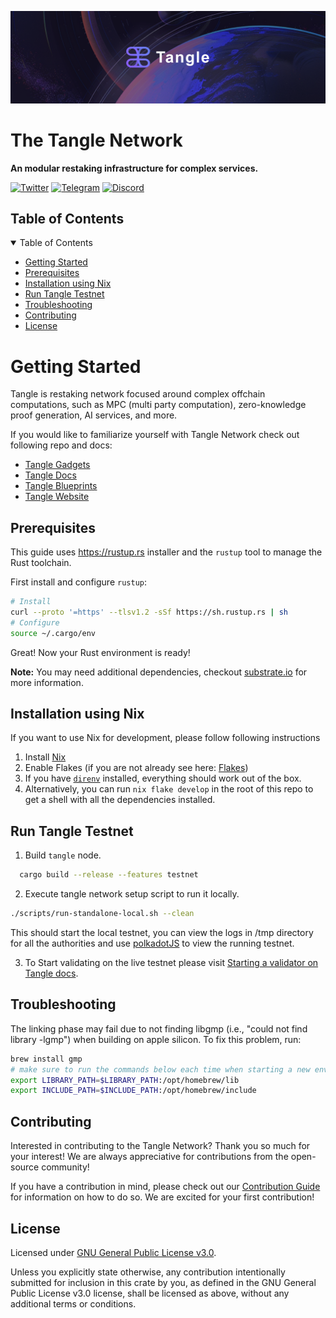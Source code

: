 <div align="center">
<a href="https://www.tangle.tools/">
    
![Alt text](<assets/Tangle%20%20Banner.png>)
  </a>
  </div>
<h1 align="left"> The Tangle Network </h1>
<p align="left">
    <strong>An modular restaking infrastructure for complex services. </strong>
</p>

<div align="left" >

[![Twitter](https://img.shields.io/twitter/follow/webbprotocol.svg?style=flat-square&label=Twitter&color=1DA1F2)](https://twitter.com/intent/user?screen_name=tangle_network)
[![Telegram](https://img.shields.io/badge/Telegram-gray?logo=telegram)](https://t.me/tanglenet)
[![Discord](https://img.shields.io/discord/833784453251596298.svg?style=flat-square&label=Discord&logo=discord)](https://discord.gg/cv8EfJu3Tn)

</div>

<!-- TABLE OF CONTENTS -->
<h2 id="table-of-contents"> Table of Contents</h2>

<details open="open">
  <summary>Table of Contents</summary>
  <ul>
    <li><a href="#start"> Getting Started</a></li>
    <li><a href="#prerequisites">Prerequisites</a></li>
    <li><a href="#nix">Installation using Nix</a></li>
    <li><a href="#testnet">Run Tangle Testnet</a></li>
    <li><a href="#troubleshooting">Troubleshooting</a></li>
    <li><a href="#contribute">Contributing</a></li>
    <li><a href="#license">License</a></li>
  </ul>  
</details>

<h1 id="start"> Getting Started </h1>

Tangle is restaking network focused around complex offchain computations, such as MPC (multi party computation), zero-knowledge proof generation, AI services, and more.

If you would like to familiarize yourself with Tangle Network check out following repo and docs:

- [Tangle Gadgets](https://github.com/webb-tools/gadget)
- [Tangle Docs](https://docs.tangle.tools/)
- [Tangle Blueprints](https://docs.tangle.tools/developers/blueprints/introduction)
- [Tangle Website](https://tangle.tools/)

<h2 id="prerequisites"> Prerequisites</h2>

This guide uses <https://rustup.rs> installer and the `rustup` tool to manage the Rust toolchain.

First install and configure `rustup`:

```bash
# Install
curl --proto '=https' --tlsv1.2 -sSf https://sh.rustup.rs | sh
# Configure
source ~/.cargo/env
```

Great! Now your Rust environment is ready!

**Note:** You may need additional dependencies, checkout [substrate.io](https://docs.substrate.io/v3/getting-started/installation) for more information.

<h2 id="nix"> Installation using Nix </h2>
If you want to use Nix for development, please follow following instructions

1. Install [Nix](https://nixos.org/download.html)
2. Enable Flakes (if you are not already see here: [Flakes](https://nixos.wiki/wiki/Flakes))
3. If you have [`direnv`](https://github.com/nix-community/nix-direnv#installation) installed, everything should work out of the box.
4. Alternatively, you can run `nix flake develop` in the root of this repo to get a shell with all the dependencies installed.

<h2 id="testnet"> Run Tangle Testnet </h2>

1. Build `tangle` node.

```bash
  cargo build --release --features testnet
```

2. Execute tangle network setup script to run it locally.

```bash
./scripts/run-standalone-local.sh --clean
```

This should start the local testnet, you can view the logs in /tmp directory for all the authorities and use [polkadotJS](https://polkadot.js.org/apps/#/explorer) to view the running testnet.

3. To Start validating on the live testnet please visit [Starting a validator on Tangle docs](https://docs.tangle.tools/operators/validator/introduction).

<h2 id="troubleshooting"> Troubleshooting </h2>

The linking phase may fail due to not finding libgmp (i.e., "could not find library -lgmp") when building on apple silicon. To fix this problem, run:

```bash
brew install gmp
# make sure to run the commands below each time when starting a new env, or, append them to .zshrc
export LIBRARY_PATH=$LIBRARY_PATH:/opt/homebrew/lib
export INCLUDE_PATH=$INCLUDE_PATH:/opt/homebrew/include
```

<h2 id="contribute"> Contributing </h2>

Interested in contributing to the Tangle Network? Thank you so much for your interest! We are always appreciative for contributions from the open-source community!

If you have a contribution in mind, please check out our [Contribution Guide](./.github/CONTRIBUTING.md) for information on how to do so. We are excited for your first contribution!

<h2 id="license"> License </h2>

Licensed under <a href="LICENSE">GNU General Public License v3.0</a>.

Unless you explicitly state otherwise, any contribution intentionally submitted for inclusion in this crate by you, as defined in the GNU General Public License v3.0 license, shall be licensed as above, without any additional terms or conditions.
